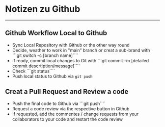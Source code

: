 # Notizen zu Github
---
## Github Workflow Local to Github

- Sync Local Repository with Github or the other way round
- Decide, weather to work in "main" branch or creat a sub-brand with ```git switch -c [branch name]````
- If ready, commit local changes to Git with ```git commit -m [detailed commit descrtiption/message]````
- Check ```git status````
- Push local status to Github via ```git push```

## Creat a Pull Request and Review a code

- Push the final code to Github via ```git push````
- Request a code review via the respective button in Github
- If requested, add the commentes / change requests from your collaborators to your code and restart the code review

